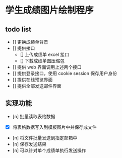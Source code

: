 # 学生成绩图片绘制程序

## todo list

- [] 更换成绩单背景
- [] 提供接口
    - [] 上传成绩单 excel 接口
    - [] 下载成绩单图压缩包
- [] 提供 web 界面调用上述两个接口
- [] 提供登录接口，使用 cookie session 保存用户身份
- [] 提供在线预览界面
- [] 提供全部发送邮件界面

## 实现功能

- [n] 批量读取表格数据
- [x] 将表格数据写入到模板图片中并保存成文件
- [n] 将文件批量发送到指定邮箱中
- [n] 保存发送结果
- [n] 可以针对单个成绩单执行发送操作
